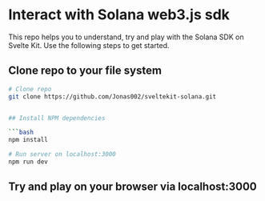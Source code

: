# Interact with Solana web3.js sdk

This repo helps you to understand, try and play with the Solana SDK on Svelte Kit. Use the following steps to get started.

## Clone repo to your file system

```bash
# Clone repo
git clone https://github.com/Jonas002/sveltekit-solana.git


## Install NPM dependencies

```bash
npm install

# Run server on localhost:3000
npm run dev 
```

## Try and play on your browser via localhost:3000
